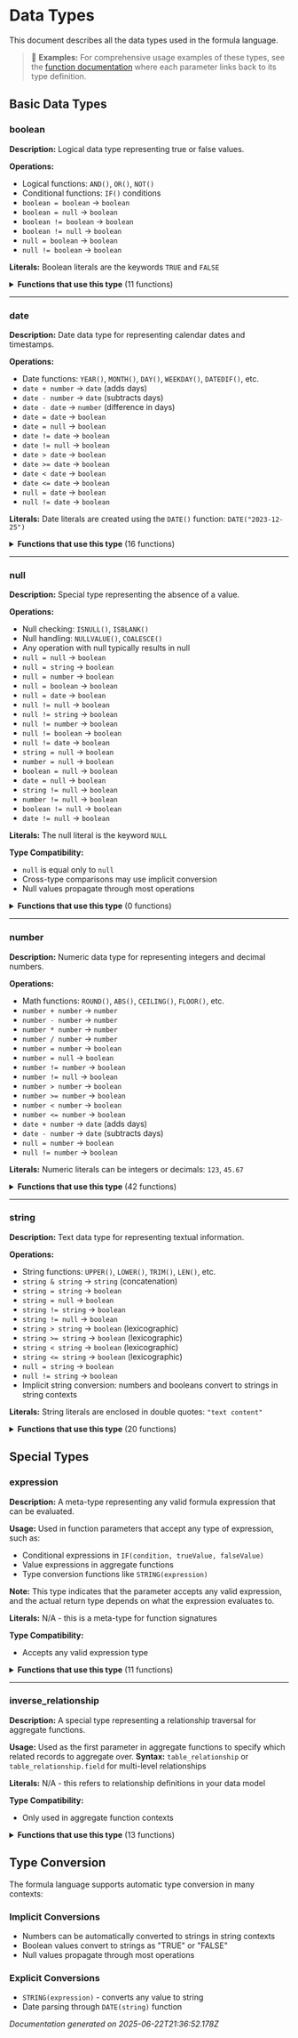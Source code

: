 # Data Types

This document describes all the data types used in the formula language.

> 📖 **Examples:** For comprehensive usage examples of these types, see the [function documentation](./functions/) where each parameter links back to its type definition.

## Basic Data Types

### boolean

**Description:** Logical data type representing true or false values.

**Operations:**
- Logical functions: `AND()`, `OR()`, `NOT()`
- Conditional functions: `IF()` conditions
- `boolean = boolean` → `boolean`
- `boolean = null` → `boolean`
- `boolean != boolean` → `boolean`
- `boolean != null` → `boolean`
- `null = boolean` → `boolean`
- `null != boolean` → `boolean`

**Literals:** Boolean literals are the keywords `TRUE` and `FALSE`


<details>
<summary><strong>Functions that use this type</strong> (11 functions)</summary>

- [`AND()`](./functions/logical.md#and) - Returns true if all arguments are true
- [`AND_AGG()`](./functions/aggregate.md#and_agg) - Returns true if all boolean values are true
- [`CONTAINS()`](./functions/string.md#contains) - Checks if a string contains a substring
- [`ENDS_WITH()`](./functions/string.md#ends_with) - Checks if a string ends with a substring
- [`IF()`](./functions/core.md#if) - Returns one value if condition is true, another if false
- [`ISBLANK()`](./functions/null handling.md#isblank) - Returns true if the value is null or empty string
- [`ISNULL()`](./functions/null handling.md#isnull) - Returns true if the value is null
- [`NOT()`](./functions/logical.md#not) - Returns the opposite of a boolean value
- [`OR()`](./functions/logical.md#or) - Returns true if any argument is true
- [`OR_AGG()`](./functions/aggregate.md#or_agg) - Returns true if any boolean value is true
- [`STARTS_WITH()`](./functions/string.md#starts_with) - Checks if a string starts with a substring
</details>

---

### date

**Description:** Date data type for representing calendar dates and timestamps.

**Operations:**
- Date functions: `YEAR()`, `MONTH()`, `DAY()`, `WEEKDAY()`, `DATEDIF()`, etc.
- `date + number` → `date` (adds days)
- `date - number` → `date` (subtracts days)
- `date - date` → `number` (difference in days)
- `date = date` → `boolean`
- `date = null` → `boolean`
- `date != date` → `boolean`
- `date != null` → `boolean`
- `date > date` → `boolean`
- `date >= date` → `boolean`
- `date < date` → `boolean`
- `date <= date` → `boolean`
- `null = date` → `boolean`
- `null != date` → `boolean`

**Literals:** Date literals are created using the `DATE()` function: `DATE("2023-12-25")`


<details>
<summary><strong>Functions that use this type</strong> (16 functions)</summary>

- [`ADDDAYS()`](./functions/date.md#adddays) - Adds days to a date
- [`ADDMONTHS()`](./functions/date.md#addmonths) - Adds months to a date
- [`DATE()`](./functions/core.md#date) - Creates a date from a string literal
- [`DATEDIF()`](./functions/date.md#datedif) - Returns the difference between two dates in specified units
- [`DATE_ADD()`](./functions/date.md#date_add) - Adds a specified amount of time to a date
- [`DATE_DIFF()`](./functions/date.md#date_diff) - Calculates the difference between two dates
- [`DAY()`](./functions/date.md#day) - Extracts the day from a date (1-31)
- [`FORMAT_DATE()`](./functions/date.md#format_date) - Formats a date as a string
- [`HOUR()`](./functions/date.md#hour) - Extracts the hour from a date (0-23)
- [`MINUTE()`](./functions/date.md#minute) - Extracts the minute from a date (0-59)
- [`MONTH()`](./functions/date.md#month) - Extracts the month from a date (1-12)
- [`NOW()`](./functions/date.md#now) - Returns the current date and time
- [`SECOND()`](./functions/date.md#second) - Extracts the second from a date (0-59)
- [`TODAY()`](./functions/date.md#today) - Returns the current date (without time)
- [`WEEKDAY()`](./functions/date.md#weekday) - Returns the day of the week as a number (1=Sunday)
- [`YEAR()`](./functions/date.md#year) - Extracts the year from a date
</details>

---

### null

**Description:** Special type representing the absence of a value.

**Operations:**
- Null checking: `ISNULL()`, `ISBLANK()`
- Null handling: `NULLVALUE()`, `COALESCE()`
- Any operation with null typically results in null
- `null = null` → `boolean`
- `null = string` → `boolean`
- `null = number` → `boolean`
- `null = boolean` → `boolean`
- `null = date` → `boolean`
- `null != null` → `boolean`
- `null != string` → `boolean`
- `null != number` → `boolean`
- `null != boolean` → `boolean`
- `null != date` → `boolean`
- `string = null` → `boolean`
- `number = null` → `boolean`
- `boolean = null` → `boolean`
- `date = null` → `boolean`
- `string != null` → `boolean`
- `number != null` → `boolean`
- `boolean != null` → `boolean`
- `date != null` → `boolean`

**Literals:** The null literal is the keyword `NULL`

**Type Compatibility:**
- `null` is equal only to `null`
- Cross-type comparisons may use implicit conversion
- Null values propagate through most operations

<details>
<summary><strong>Functions that use this type</strong> (0 functions)</summary>

No functions currently use this type.
</details>

---

### number

**Description:** Numeric data type for representing integers and decimal numbers.

**Operations:**
- Math functions: `ROUND()`, `ABS()`, `CEILING()`, `FLOOR()`, etc.
- `number + number` → `number`
- `number - number` → `number`
- `number * number` → `number`
- `number / number` → `number`
- `number = number` → `boolean`
- `number = null` → `boolean`
- `number != number` → `boolean`
- `number != null` → `boolean`
- `number > number` → `boolean`
- `number >= number` → `boolean`
- `number < number` → `boolean`
- `number <= number` → `boolean`
- `date + number` → `date` (adds days)
- `date - number` → `date` (subtracts days)
- `null = number` → `boolean`
- `null != number` → `boolean`

**Literals:** Numeric literals can be integers or decimals: `123`, `45.67`


<details>
<summary><strong>Functions that use this type</strong> (42 functions)</summary>

- [`ABS()`](./functions/math.md#abs) - Returns the absolute value of a number
- [`ADDDAYS()`](./functions/date.md#adddays) - Adds days to a date
- [`ADDMONTHS()`](./functions/date.md#addmonths) - Adds months to a date
- [`AVG()`](./functions/aggregate.md#avg) - Calculates the average of numeric values
- [`AVG_AGG()`](./functions/aggregate.md#avg_agg) - Calculates the average of numeric values
- [`CEIL()`](./functions/math.md#ceil) - Rounds a number up to the nearest integer
- [`CEILING()`](./functions/math.md#ceiling) - Rounds a number up to the nearest integer
- [`COS()`](./functions/math.md#cos) - Returns the cosine of an angle in radians
- [`COUNT()`](./functions/aggregate.md#count) - Counts the number of non-null values
- [`COUNT_AGG()`](./functions/aggregate.md#count_agg) - Counts the number of non-null values
- [`DATEDIF()`](./functions/date.md#datedif) - Returns the difference between two dates in specified units
- [`DATE_ADD()`](./functions/date.md#date_add) - Adds a specified amount of time to a date
- [`DATE_DIFF()`](./functions/date.md#date_diff) - Calculates the difference between two dates
- [`DAY()`](./functions/date.md#day) - Extracts the day from a date (1-31)
- [`EXP()`](./functions/math.md#exp) - Returns e raised to the power of a number
- [`FLOOR()`](./functions/math.md#floor) - Rounds a number down to the nearest integer
- [`HOUR()`](./functions/date.md#hour) - Extracts the hour from a date (0-23)
- [`LEFT()`](./functions/string.md#left) - Returns the leftmost characters from a string
- [`LEN()`](./functions/string.md#len) - Returns the length of a string
- [`LENGTH()`](./functions/string.md#length) - Returns the length of a string
- [`LOG()`](./functions/math.md#log) - Returns the natural logarithm of a number
- [`LOG10()`](./functions/math.md#log10) - Returns the base-10 logarithm of a number
- [`MAX()`](./functions/math.md#max) - Returns the maximum of two numbers
- [`MID()`](./functions/string.md#mid) - Returns characters from the middle of a string
- [`MIN()`](./functions/math.md#min) - Returns the minimum of two numbers
- [`MINUTE()`](./functions/date.md#minute) - Extracts the minute from a date (0-59)
- [`MOD()`](./functions/math.md#mod) - Returns the remainder of division
- [`MONTH()`](./functions/date.md#month) - Extracts the month from a date (1-12)
- [`POWER()`](./functions/math.md#power) - Raises a number to a power
- [`RANDOM()`](./functions/math.md#random) - Returns a random number between 0 and 1
- [`RIGHT()`](./functions/string.md#right) - Returns the rightmost characters from a string
- [`ROUND()`](./functions/math.md#round) - Rounds a number to specified decimal places
- [`SECOND()`](./functions/date.md#second) - Extracts the second from a date (0-59)
- [`SIGN()`](./functions/math.md#sign) - Returns the sign of a number (-1, 0, or 1)
- [`SIN()`](./functions/math.md#sin) - Returns the sine of an angle in radians
- [`SQRT()`](./functions/math.md#sqrt) - Returns the square root of a number
- [`SUBSTR()`](./functions/string.md#substr) - Extracts a substring from a string
- [`SUM()`](./functions/aggregate.md#sum) - Sums numeric values
- [`SUM_AGG()`](./functions/aggregate.md#sum_agg) - Sums numeric values
- [`TAN()`](./functions/math.md#tan) - Returns the tangent of an angle in radians
- [`WEEKDAY()`](./functions/date.md#weekday) - Returns the day of the week as a number (1=Sunday)
- [`YEAR()`](./functions/date.md#year) - Extracts the year from a date
</details>

---

### string

**Description:** Text data type for representing textual information.

**Operations:**
- String functions: `UPPER()`, `LOWER()`, `TRIM()`, `LEN()`, etc.
- `string & string` → `string` (concatenation)
- `string = string` → `boolean`
- `string = null` → `boolean`
- `string != string` → `boolean`
- `string != null` → `boolean`
- `string > string` → `boolean` (lexicographic)
- `string >= string` → `boolean` (lexicographic)
- `string < string` → `boolean` (lexicographic)
- `string <= string` → `boolean` (lexicographic)
- `null = string` → `boolean`
- `null != string` → `boolean`
- Implicit string conversion: numbers and booleans convert to strings in string contexts

**Literals:** String literals are enclosed in double quotes: `"text content"`


<details>
<summary><strong>Functions that use this type</strong> (20 functions)</summary>

- [`CONCAT()`](./functions/string.md#concat) - Concatenates two or more strings
- [`CONTAINS()`](./functions/string.md#contains) - Checks if a string contains a substring
- [`ENDS_WITH()`](./functions/string.md#ends_with) - Checks if a string ends with a substring
- [`FORMAT_DATE()`](./functions/date.md#format_date) - Formats a date as a string
- [`LEFT()`](./functions/string.md#left) - Returns the leftmost characters from a string
- [`LEN()`](./functions/string.md#len) - Returns the length of a string
- [`LENGTH()`](./functions/string.md#length) - Returns the length of a string
- [`LOWER()`](./functions/string.md#lower) - Converts a string to lowercase
- [`ME()`](./functions/core.md#me) - Returns the current user identifier
- [`MID()`](./functions/string.md#mid) - Returns characters from the middle of a string
- [`REPLACE()`](./functions/string.md#replace) - Replaces occurrences of a substring with another string
- [`RIGHT()`](./functions/string.md#right) - Returns the rightmost characters from a string
- [`STARTS_WITH()`](./functions/string.md#starts_with) - Checks if a string starts with a substring
- [`STRING()`](./functions/core.md#string) - Converts a value to a string
- [`STRING_AGG()`](./functions/aggregate.md#string_agg) - Concatenates string values with a separator
- [`STRING_AGG_DISTINCT()`](./functions/aggregate.md#string_agg_distinct) - Concatenates unique string values with a separator
- [`SUBSTITUTE()`](./functions/string.md#substitute) - Replaces occurrences of a substring with another string
- [`SUBSTR()`](./functions/string.md#substr) - Extracts a substring from a string
- [`TRIM()`](./functions/string.md#trim) - Removes whitespace from both ends of a string
- [`UPPER()`](./functions/string.md#upper) - Converts a string to uppercase
</details>

## Special Types

### expression

**Description:** A meta-type representing any valid formula expression that can be evaluated.

**Usage:**
Used in function parameters that accept any type of expression, such as:
- Conditional expressions in `IF(condition, trueValue, falseValue)`
- Value expressions in aggregate functions
- Type conversion functions like `STRING(expression)`

**Note:** This type indicates that the parameter accepts any valid expression, and the actual return type depends on what the expression evaluates to.

**Literals:** N/A - this is a meta-type for function signatures

**Type Compatibility:**
- Accepts any valid expression type

<details>
<summary><strong>Functions that use this type</strong> (11 functions)</summary>

- [`COALESCE()`](./functions/null handling.md#coalesce) - Returns the first non-null value from a list of expressions
- [`COUNT()`](./functions/aggregate.md#count) - Counts the number of non-null values
- [`COUNT_AGG()`](./functions/aggregate.md#count_agg) - Counts the number of non-null values
- [`EVAL()`](./functions/core.md#eval) - Evaluates an expression from another table
- [`IF()`](./functions/core.md#if) - Returns one value if condition is true, another if false
- [`ISBLANK()`](./functions/null handling.md#isblank) - Returns true if the value is null or empty string
- [`ISNULL()`](./functions/null handling.md#isnull) - Returns true if the value is null
- [`MAX_AGG()`](./functions/aggregate.md#max_agg) - Finds the maximum value
- [`MIN_AGG()`](./functions/aggregate.md#min_agg) - Finds the minimum value
- [`NULLVALUE()`](./functions/null handling.md#nullvalue) - Returns the first value if not null, otherwise returns the second value
- [`STRING()`](./functions/core.md#string) - Converts a value to a string
</details>

---

### inverse_relationship

**Description:** A special type representing a relationship traversal for aggregate functions.

**Usage:**
Used as the first parameter in aggregate functions to specify which related records to aggregate over.
**Syntax:** `table_relationship` or `table_relationship.field` for multi-level relationships

**Literals:** N/A - this refers to relationship definitions in your data model

**Type Compatibility:**
- Only used in aggregate function contexts

<details>
<summary><strong>Functions that use this type</strong> (13 functions)</summary>

- [`AND_AGG()`](./functions/aggregate.md#and_agg) - Returns true if all boolean values are true
- [`AVG()`](./functions/aggregate.md#avg) - Calculates the average of numeric values
- [`AVG_AGG()`](./functions/aggregate.md#avg_agg) - Calculates the average of numeric values
- [`COUNT()`](./functions/aggregate.md#count) - Counts the number of non-null values
- [`COUNT_AGG()`](./functions/aggregate.md#count_agg) - Counts the number of non-null values
- [`EVAL()`](./functions/core.md#eval) - Evaluates an expression from another table
- [`MAX_AGG()`](./functions/aggregate.md#max_agg) - Finds the maximum value
- [`MIN_AGG()`](./functions/aggregate.md#min_agg) - Finds the minimum value
- [`OR_AGG()`](./functions/aggregate.md#or_agg) - Returns true if any boolean value is true
- [`STRING_AGG()`](./functions/aggregate.md#string_agg) - Concatenates string values with a separator
- [`STRING_AGG_DISTINCT()`](./functions/aggregate.md#string_agg_distinct) - Concatenates unique string values with a separator
- [`SUM()`](./functions/aggregate.md#sum) - Sums numeric values
- [`SUM_AGG()`](./functions/aggregate.md#sum_agg) - Sums numeric values
</details>

## Type Conversion

The formula language supports automatic type conversion in many contexts:

### Implicit Conversions
- Numbers can be automatically converted to strings in string contexts
- Boolean values convert to strings as "TRUE" or "FALSE"
- Null values propagate through most operations

### Explicit Conversions
- `STRING(expression)` - converts any value to string
- Date parsing through `DATE(string)` function

*Documentation generated on 2025-06-22T21:36:52.178Z*
